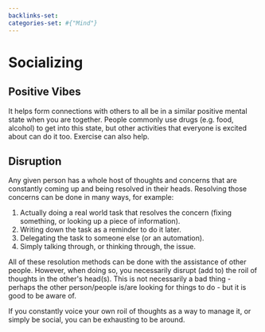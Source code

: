 ```yaml
---
backlinks-set: 
categories-set: #{"Mind"}
---
```

# Socializing

## Positive Vibes

It helps form connections with others to all be in a similar positive mental
state when you are together.
People commonly use drugs (e.g. food, alcohol) to get into this state, but other
activities that everyone is excited about can do it too.
Exercise can also help.

## Disruption

Any given person has a whole host of thoughts and concerns that are constantly
coming up and being resolved in their heads.
Resolving those concerns can be done in many ways, for example:

1. Actually doing a real world task that resolves the concern (fixing something,
   or looking up a piece of information).
1. Writing down the task as a reminder to do it later.
1. Delegating the task to someone else (or an automation).
1. Simply talking through, or thinking through, the issue.

All of these resolution methods can be done with the assistance of other people.
However, when doing so, you necessarily disrupt (add to) the roil of thoughts in
the other's head(s).
This is not necessarily a bad thing - perhaps the other person/people is/are
looking for things to do - but it is good to be aware of.

If you constantly voice your own roil of thoughts as a way to manage it, or
simply be social, you can be exhausting to be around.